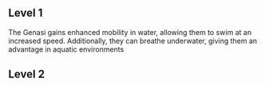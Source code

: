 ## Level 1
The Genasi gains enhanced mobility in water, allowing them to swim at an increased speed. 
Additionally, they can breathe underwater, giving them an advantage in aquatic environments

## Level 2
